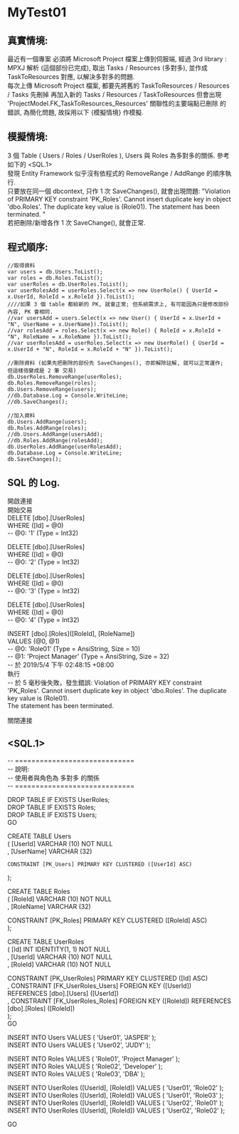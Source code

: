 # MyTest01

## 真實情境:
最近有一個專案 必須將 Microsoft Project 檔案上傳到伺服端, 經過 3rd library : MPXJ 解析 (這個部份已完成), 取出 Tasks / Resources (多對多), 並作成 TaskToResources 對應, 以解決多對多的問題.  
每次上傳 Microsoft Project 檔案, 都要先將舊的 TaskToResources / Resources / Tasks 先刪掉 再加入新的 Tasks / Resources / TaskToResources 但會出現 'ProjectModel.FK_TaskToResources_Resources' 關聯性的主要端點已刪除 的錯誤, 為簡化問題, 故採用以下 {模擬情境} 作模擬.  

## 模擬情境:
3 個 Table ( Users / Roles / UserRoles ), Users 與 Roles 為多對多的關係. 參考如下的 <SQL.1>  
發現 Entity Framework 似乎沒有依程式的 RemoveRange / AddRange 的順序執行.  
只要放在同一個 dbcontext, 只作 1 次 SaveChanges(), 就會出現問題: "Violation of PRIMARY KEY constraint 'PK_Roles'. Cannot insert duplicate key in object 'dbo.Roles'. The duplicate key value is (Role01).
The statement has been terminated. "  
 若把刪除/新增各作 1 次 SaveChange(), 就會正常.  

## 程式順序:
  
    //取得資料  
    var users = db.Users.ToList();  
    var roles = db.Roles.ToList();  
    var userRoles = db.UserRoles.ToList();  
    var userRolesAdd = userRoles.Select(x => new UserRole() { UserId = x.UserId, RoleId = x.RoleId }).ToList();   
    ////如果 3 個 table 都給新的 PK, 就會正常; 但系統需求上, 有可能因為只是修改部份內容, PK 會相同.
    //var usersAdd = users.Select(x => new User() { UserId = x.UserId + "N", UserName = x.UserName}).ToList();
    //var rolesAdd = roles.Select(x => new Role() { RoleId = x.RoleId + "N", RoleName = x.RoleName }).ToList();
    //var userRolesAdd = userRoles.Select(x => new UserRole() { UserId = x.UserId + "N", RoleId = x.RoleId + "N" }).ToList();
  
    //刪除資料 (如果先把刪除的部份先 SaveChanges(), 亦即解除註解, 就可以正常運作; 但這樣佰變成是 2 筆 交易)  
    db.UserRoles.RemoveRange(userRoles);  
    db.Roles.RemoveRange(roles);  
    db.Users.RemoveRange(users);  
    //db.Database.Log = Console.WriteLine;  
    //db.SaveChanges();  
 
    //加入資料  
    db.Users.AddRange(users);  
    db.Roles.AddRange(roles);  
    //db.Users.AddRange(usersAdd);  
    //db.Roles.AddRange(rolesAdd);  
    db.UserRoles.AddRange(userRolesAdd);  
    db.Database.Log = Console.WriteLine;  
    db.SaveChanges();  
 

## SQL 的 Log.

 開啟連接  
 開始交易  
DELETE [dbo].[UserRoles]  
WHERE ([Id] = @0)  
-- @0: '1' (Type = Int32)  
  
DELETE [dbo].[UserRoles]  
WHERE ([Id] = @0)  
-- @0: '2' (Type = Int32)  
  
DELETE [dbo].[UserRoles]  
WHERE ([Id] = @0)  
-- @0: '3' (Type = Int32)  
  
DELETE [dbo].[UserRoles]  
WHERE ([Id] = @0)  
-- @0: '4' (Type = Int32)  
  
  
  
INSERT [dbo].[Roles]([RoleId], [RoleName])  
VALUES (@0, @1)  
-- @0: 'Role01' (Type = AnsiString, Size = 10)  
-- @1: 'Project Manager' (Type = AnsiString, Size = 32)  
-- 於 2019/5/4 下午 02:48:15 +08:00  
 執行  
-- 於 5 毫秒後失敗，發生錯誤: Violation of PRIMARY KEY constraint 'PK_Roles'. Cannot insert duplicate key in object 'dbo.Roles'. The duplicate key value is (Role01).  
The statement has been terminated.  
  
關閉連接  
  
## <SQL.1>
-- =============================  
-- 說明:  
-- 使用者與角色為 多對多 的關係  
-- =============================  
  
DROP TABLE IF EXISTS UserRoles;  
DROP TABLE IF EXISTS Roles;  
DROP TABLE IF EXISTS Users;  
GO  
  
CREATE TABLE Users   
(	[UserId]	VARCHAR (10)	NOT NULL  
,	[UserName]	VARCHAR (32)  
  
    CONSTRAINT [PK_Users] PRIMARY KEY CLUSTERED ([UserId] ASC)  
);  
  
CREATE TABLE Roles   
(	[RoleId]	VARCHAR (10)	NOT NULL  
,	[RoleName]	VARCHAR (32)  
  
  CONSTRAINT [PK_Roles] PRIMARY KEY CLUSTERED ([RoleId] ASC)  
);  
  
CREATE TABLE UserRoles   
(	[Id]		INT		IDENTITY(1, 1)	NOT NULL  
,	[UserId]	VARCHAR (10)	NOT NULL  
,	[RoleId]	VARCHAR (10)	NOT NULL  
  
  CONSTRAINT [PK_UserRoles] PRIMARY KEY CLUSTERED ([Id] ASC)  
,	CONSTRAINT [FK_UserRoles_Users] FOREIGN KEY ([UserId]) REFERENCES [dbo].[Users] ([UserId])  
,	CONSTRAINT [FK_UserRoles_Roles] FOREIGN KEY ([RoleId]) REFERENCES [dbo].[Roles] ([RoleId])  
);  
GO  

INSERT INTO Users VALUES ( 'User01', 'JASPER' );  
INSERT INTO Users VALUES ( 'User02', 'JUDY' );  

INSERT INTO Roles VALUES ( 'Role01', 'Project Manager' );  
INSERT INTO Roles VALUES ( 'Role02', 'Developer' );  
INSERT INTO Roles VALUES ( 'Role03', 'DBA' );  
  
INSERT INTO UserRoles ([UserId], [RoleId])  VALUES ( 'User01', 'Role02' );  
INSERT INTO UserRoles ([UserId], [RoleId])  VALUES ( 'User01', 'Role03' );  
INSERT INTO UserRoles ([UserId], [RoleId])  VALUES ( 'User02', 'Role01' );  
INSERT INTO UserRoles ([UserId], [RoleId])  VALUES ( 'User02', 'Role02' );  
  
GO  

